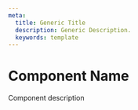 ```yaml
---
meta:
  title: Generic Title
  description: Generic Description.
  keywords: template
---
```


# Component Name
Component description

<entry-ad />

<backmatter />
